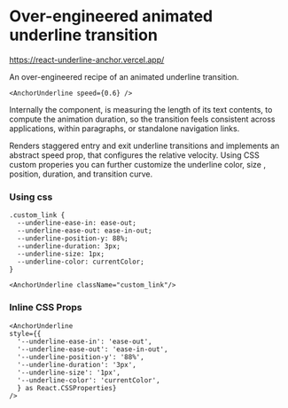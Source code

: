# Over-engineered animated underline transition

https://react-underline-anchor.vercel.app/

An over-engineered recipe of an animated underline transition.

`<AnchorUnderline speed={0.6} />`


Internally the component, is measuring the length of its text contents, to compute the animation duration, so the transition feels consistent across applications, within paragraphs, or standalone navigation links.

Renders staggered entry and exit underline transitions and implements an abstract speed prop, that configures the relative velocity. Using CSS custom properies you can further customize the underline color, size , position, duration, and transition curve.


### Using css
```
.custom_link {
  --underline-ease-in: ease-out;
  --underline-ease-out: ease-in-out;
  --underline-position-y: 88%;
  --underline-duration: 3px;
  --underline-size: 1px;
  --underline-color: currentColor;
}

<AnchorUnderline className="custom_link"/>
```

### Inline CSS Props
```
<AnchorUnderline
style={{
  '--underline-ease-in': 'ease-out',
  '--underline-ease-out': 'ease-in-out',
  '--underline-position-y': '88%',
  '--underline-duration': '3px',
  '--underline-size': '1px',
  '--underline-color': 'currentColor',
  } as React.CSSProperties}
/>
```

